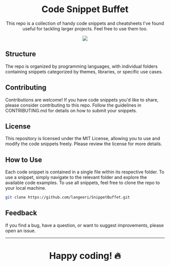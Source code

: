 <h1 align="center"> Code Snippet Buffet </h1>
<p align="center"> This repo is a collection of handy code snippets and cheatsheets I've found useful for tackling larger projects. Feel free to use them too. </p>
<p align="center">
  <a href="https://skillicons.dev">
    <img src="https://skillicons.dev/icons?i=django,py,linux,nginx,bash,js,ts,jquery,angular,react,tailwind,md" />
  </a>
</p>

## Structure
The repo is organized by programming languages, with individual folders containing snippets categorized by themes, libraries, or specific use cases. 

## Contributing
Contributions are welcome! If you have code snippets you'd like to share, please consider contributing to this repo. Follow the guidelines in CONTRIBUTING.md for details on how to submit your snippets.

## License
This repository is licensed under the MIT License, allowing you to use and modify the code snippets freely. Please review the license for more details.

## How to Use
Each code snippet is contained in a single file within its respective folder. To use a snippet, simply navigate to the relevant folder and explore the available code examples. To use all snippets, feel free to clone the repo to your local machine. 

  ```bash
  git clone https://github.com/langeeri/SnippetBuffet.git
```

## Feedback
If you find a bug, have a question, or want to suggest improvements, please open an issue. 

--- 

<h1 align="center"> Happy coding! 🔥 </h1>   





